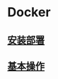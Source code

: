 # Docker

## [安装部署](chapter1.md)

## [基本操作](https://github.com/QQ1350995917/gitbook/tree/1301eb5173842b2e1ed6ae91795462f32063b906/operation/docker/chapter2.md)
